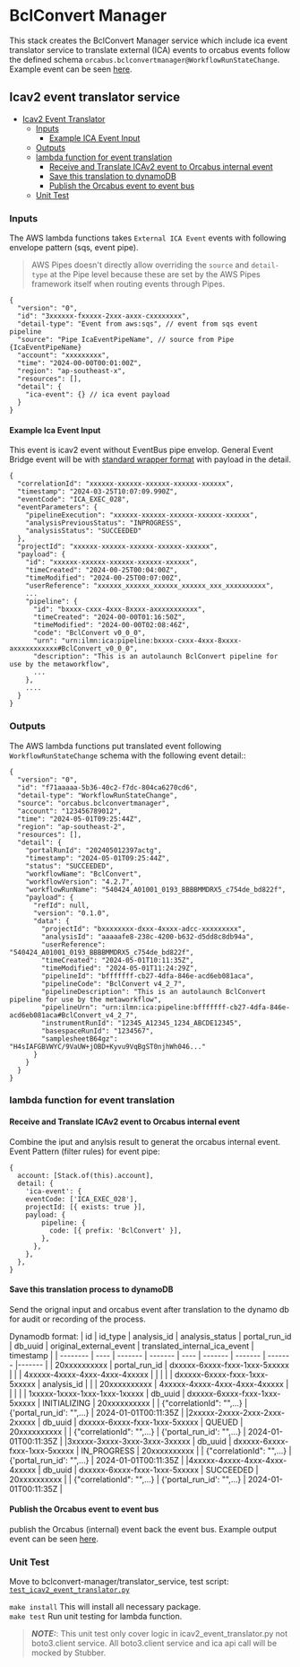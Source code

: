 # BclConvert Manager

This stack creates the BclConvert Manager service which include ica event translator service to translate external (ICA) events to orcabus events follow the defined schema `orcabus.bclconvertmanager@WorkflowRunStateChange`. Example event can be seen [here](../../../../../docs/schemas/events/executionservice/example/WRSC__example1.json).

## Icav2 event translator service

<!-- TOC -->
* [Icav2 Event Translator](#icav2-event-translator-service)
  * [Inputs](#inputs)
    * [Example ICA Event Input](#example-ica-event-input)
  * [Outputs](#outputs)
  * [lambda function for event translation](#lambda-function-for-event-translation)
    * [Receive and Translate ICAv2 event to Orcabus internal event](#receive-and-translate-icav2-event-to-orcabus-internal-event)
    * [Save this translation to dynamoDB](#save-this-translation-process-to-dynamodb)
    * [Publish the Orcabus event to event bus](#publish-the-orcabus-event-to-event-bus)
  * [Unit Test](#unit-test)
<!-- TOC -->

### Inputs

The AWS lambda functions takes ```External ICA Event``` events with following envelope pattern (sqs, event pipe). 

>AWS Pipes doesn't directly allow overriding the `source` and `detail-type` at the Pipe level because these are set by the AWS Pipes framework itself when routing events through Pipes. 

```json5
{
  "version": "0",
  "id": "3xxxxxx-fxxxxx-2xxx-axxx-cxxxxxxxx",
  "detail-type": "Event from aws:sqs", // event from sqs event pipeline
  "source": "Pipe IcaEventPipeName", // source from Pipe {IcaEventPipeName}
  "account": "xxxxxxxxx",
  "time": "2024-00-00T00:01:00Z",
  "region": "ap-southeast-x",
  "resources": [],
  "detail": {
    "ica-event": {} // ica event payload
  }
}
```

#### Example Ica Event Input

This event is icav2 event without EventBus pipe envelop. General Event Bridge event will be with [standard wrapper format](https://docs.aws.amazon.com/eventbridge/latest/userguide/eb-events-structure.html) with payload in the detail.

``` json5
{
  "correlationId": "xxxxxx-xxxxxx-xxxxxx-xxxxxx-xxxxxx",
  "timestamp": "2024-03-25T10:07:09.990Z",
  "eventCode": "ICA_EXEC_028",
  "eventParameters": {
    "pipelineExecution": "xxxxxx-xxxxxx-xxxxxx-xxxxxx-xxxxxx",
    "analysisPreviousStatus": "INPROGRESS",
    "analysisStatus": "SUCCEEDED"
  },
  "projectId": "xxxxxx-xxxxxx-xxxxxx-xxxxxx-xxxxxx",
  "payload": {
    "id": "xxxxxx-xxxxxx-xxxxxx-xxxxxx-xxxxxx",
    "timeCreated": "2024-00-25T00:04:00Z",
    "timeModified": "2024-00-25T00:07:00Z",
    "userReference": "xxxxxx_xxxxxx_xxxxxx_xxxxxx_xxx_xxxxxxxxxx",
    ...
    "pipeline": {
      "id": "bxxxx-cxxx-4xxx-8xxxx-axxxxxxxxxxx",
      "timeCreated": "2024-00-00T01:16:50Z",
      "timeModified": "2024-00-00T02:08:46Z",
      "code": "BclConvert v0_0_0",
      "urn": "urn:ilmn:ica:pipeline:bxxxx-cxxx-4xxx-8xxxx-axxxxxxxxxxx#BclConvert_v0_0_0",
      "description": "This is an autolaunch BclConvert pipeline for use by the metaworkflow",
      ...
    },
    ....
  }
}
```

### Outputs

The AWS lambda functions put translated event following  ```WorkflowRunStateChange``` schema with the following event detail::

```json5
{
  "version": "0",
  "id": "f71aaaaa-5b36-40c2-f7dc-804ca6270cd6",
  "detail-type": "WorkflowRunStateChange",
  "source": "orcabus.bclconvertmanager",
  "account": "123456789012",
  "time": "2024-05-01T09:25:44Z",
  "region": "ap-southeast-2",
  "resources": [],
  "detail": {
    "portalRunId": "202405012397actg",
    "timestamp": "2024-05-01T09:25:44Z",
    "status": "SUCCEEDED",
    "workflowName": "BclConvert",
    "workflowVersion": "4.2.7",
    "workflowRunName": "540424_A01001_0193_BBBBMMDRX5_c754de_bd822f",
    "payload": {
      "refId": null,
      "version": "0.1.0",
      "data": {
        "projectId": "bxxxxxxxx-dxxx-4xxxx-adcc-xxxxxxxxx",
        "analysisId": "aaaaafe8-238c-4200-b632-d5dd8c8db94a",
        "userReference": "540424_A01001_0193_BBBBMMDRX5_c754de_bd822f",
        "timeCreated": "2024-05-01T10:11:35Z",
        "timeModified": "2024-05-01T11:24:29Z",
        "pipelineId": "bfffffff-cb27-4dfa-846e-acd6eb081aca",
        "pipelineCode": "BclConvert v4_2_7",
        "pipelineDescription": "This is an autolaunch BclConvert pipeline for use by the metaworkflow",
        "pipelineUrn": "urn:ilmn:ica:pipeline:bfffffff-cb27-4dfa-846e-acd6eb081aca#BclConvert_v4_2_7",
        "instrumentRunId": "12345_A12345_1234_ABCDE12345",
        "basespaceRunId": "1234567",
        "samplesheetB64gz": "H4sIAFGBVWYC/9VaUW+jOBD+Kyvu9VqBgST0njhWh046..."
      }
    }
  }
}
```

### lambda function for event translation

#### Receive and Translate ICAv2 event to Orcabus internal event

Combine the iput and anylsis result to generat the orcabus internal event.
Event Pattern (filter rules) for event pipe:

```json5
{
  account: [Stack.of(this).account],
  detail: {
    'ica-event': {
    eventCode: ['ICA_EXEC_028'],
    projectId: [{ exists: true }],
    payload: {
        pipeline: {
          code: [{ prefix: 'BclConvert' }],
        },
      },
    },
  },
}
```

#### Save this translation process to dynamoDB

Send the orignal input and orcabus event after translation to the dynamo db for audit or recording of the process.

Dynamodb format:
| id | id_type | analysis_id | analysis_status | portal_run_id | db_uuid | original_external_event | translated_internal_ica_event | timestamp |
| -------- | ---- | ------- | ------- | ---- | ------- | ------- | ------- |------- | 
| 20xxxxxxxxxx | portal_run_id | dxxxxx-6xxxx-fxxx-1xxx-5xxxxx | | | 4xxxxx-4xxxx-4xxx-4xxx-4xxxxx | | | |
| dxxxxx-6xxxx-fxxx-1xxx-5xxxxx | analysis_id |  |   | 20xxxxxxxxxx | 4xxxxx-4xxxx-4xxx-4xxx-4xxxxx | | | |
| 1xxxxx-1xxxx-1xxx-1xxx-1xxxxx | db_uuid | dxxxxx-6xxxx-fxxx-1xxx-5xxxxx | INITIALIZING | 20xxxxxxxxxx | | {"correlationId": "",...} | {'portal_run_id': "",...} | 2024-01-01T00:11:35Z |
|2xxxxx-2xxxx-2xxx-2xxx-2xxxxx | db_uuid | dxxxxx-6xxxx-fxxx-1xxx-5xxxxx | QUEUED | 20xxxxxxxxxx | |  {"correlationId": "",...} | {'portal_run_id': "",...} | 2024-01-01T00:11:35Z |
|3xxxxx-3xxxx-3xxx-3xxx-3xxxxx | db_uuid | dxxxxx-6xxxx-fxxx-1xxx-5xxxxx | IN_PROGRESS | 20xxxxxxxxxx | |  {"correlationId": "",...} | {'portal_run_id': "",...} | 2024-01-01T00:11:35Z |
|4xxxxx-4xxxx-4xxx-4xxx-4xxxxx | db_uuid | dxxxxx-6xxxx-fxxx-1xxx-5xxxxx | SUCCEEDED | 20xxxxxxxxxx | |  {"correlationId": "",...} | {'portal_run_id': "",...} | 2024-01-01T00:11:35Z |

#### Publish the Orcabus event to event bus

publish the Orcabus (internal) event back the event bus.
Example output event can be seen [here](../../../../../docs/event-schemas/bclconvertmanager/example/WRSC__bcm__bssh_bcl_convert.json).

### Unit Test

Move to bclconvert-manager/translator_service, test script: [`test_icav2_event_translator.py`](./translator_service/tests/test_icav2_event_translator.py)

```make install```
This will install all necessary package.\
```make test```
Run unit testing for lambda function.

> **_NOTE:_**: This unit test only cover logic in icav2_event_translator.py not boto3.client service. All boto3.client service and ica api call will be mocked by Stubber.
